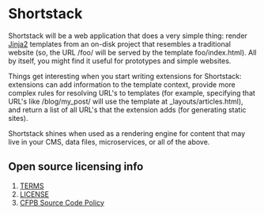 # Shortstack

Shortstack will be a web application that does a very simple thing: render [Jinja2](http://jinja.pocoo.org/docs/dev/) templates from an on-disk project
 that resembles a traditional website (so, the URL /foo/ will be served by the template foo/index.html). All by itself, you might find it useful for prototypes and simple websites.


Things get interesting when you start writing extensions for Shortstack: extensions can add information to the template context, provide more complex rules for resolving URL's to 
templates (for example, specifying that URL's like /blog/my_post/ will use the template at \_layouts/articles.html), and return a list of all URL's that the extension adds (for generating static sites).

Shortstack shines when used as a rendering engine for content that may live in your CMS, data files, microservices, or all of the above.


## Open source licensing info
1. [TERMS](TERMS.md)
2. [LICENSE](LICENSE)
3. [CFPB Source Code Policy](https://github.com/cfpb/source-code-policy/)


